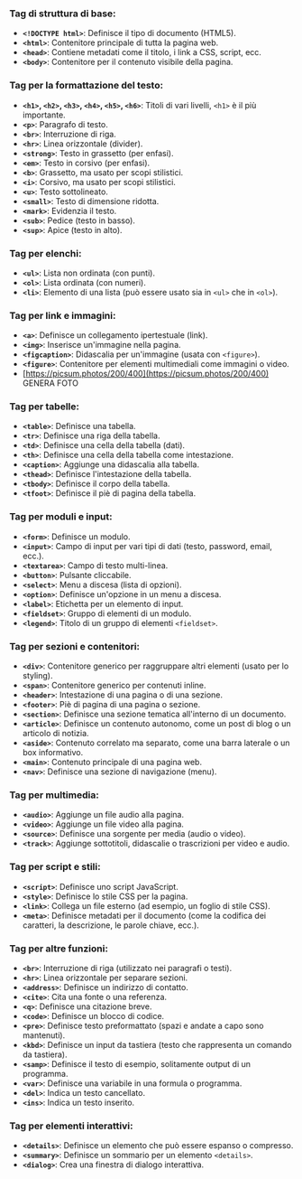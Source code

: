 ### **Tag di struttura di base:**

- **`<!DOCTYPE html>`**: Definisce il tipo di documento (HTML5).
- **`<html>`**: Contenitore principale di tutta la pagina web.
- **`<head>`**: Contiene metadati come il titolo, i link a CSS, script, ecc.
- **`<body>`**: Contenitore per il contenuto visibile della pagina.

### **Tag per la formattazione del testo:**

- **`<h1>`, `<h2>`, `<h3>`, `<h4>`, `<h5>`, `<h6>`**: Titoli di vari livelli, `<h1>` è il più importante.
- **`<p>`**: Paragrafo di testo.
- **`<br>`**: Interruzione di riga.
- **`<hr>`**: Linea orizzontale (divider).
- **`<strong>`**: Testo in grassetto (per enfasi).
- **`<em>`**: Testo in corsivo (per enfasi).
- **`<b>`**: Grassetto, ma usato per scopi stilistici.
- **`<i>`**: Corsivo, ma usato per scopi stilistici.
- **`<u>`**: Testo sottolineato.
- **`<small>`**: Testo di dimensione ridotta.
- **`<mark>`**: Evidenzia il testo.
- **`<sub>`**: Pedice (testo in basso).
- **`<sup>`**: Apice (testo in alto).

### **Tag per elenchi:**

- **`<ul>`**: Lista non ordinata (con punti).
- **`<ol>`**: Lista ordinata (con numeri).
- **`<li>`**: Elemento di una lista (può essere usato sia in `<ul>` che in `<ol>`).

### **Tag per link e immagini:**

- **`<a>`**: Definisce un collegamento ipertestuale (link).
- **`<img>`**: Inserisce un'immagine nella pagina.
- **`<figcaption>`**: Didascalia per un'immagine (usata con `<figure>`).
- **`<figure>`**: Contenitore per elementi multimediali come immagini o video.
- [https://picsum.photos/200/400](https://picsum.photos/200/400) GENERA FOTO

### **Tag per tabelle:**

- **`<table>`**: Definisce una tabella.
- **`<tr>`**: Definisce una riga della tabella.
- **`<td>`**: Definisce una cella della tabella (dati).
- **`<th>`**: Definisce una cella della tabella come intestazione.
- **`<caption>`**: Aggiunge una didascalia alla tabella.
- **`<thead>`**: Definisce l'intestazione della tabella.
- **`<tbody>`**: Definisce il corpo della tabella.
- **`<tfoot>`**: Definisce il piè di pagina della tabella.

### **Tag per moduli e input:**

- **`<form>`**: Definisce un modulo.
- **`<input>`**: Campo di input per vari tipi di dati (testo, password, email, ecc.).
- **`<textarea>`**: Campo di testo multi-linea.
- **`<button>`**: Pulsante cliccabile.
- **`<select>`**: Menu a discesa (lista di opzioni).
- **`<option>`**: Definisce un'opzione in un menu a discesa.
- **`<label>`**: Etichetta per un elemento di input.
- **`<fieldset>`**: Gruppo di elementi di un modulo.
- **`<legend>`**: Titolo di un gruppo di elementi `<fieldset>`.

### **Tag per sezioni e contenitori:**

- **`<div>`**: Contenitore generico per raggruppare altri elementi (usato per lo styling).
- **`<span>`**: Contenitore generico per contenuti inline.
- **`<header>`**: Intestazione di una pagina o di una sezione.
- **`<footer>`**: Piè di pagina di una pagina o sezione.
- **`<section>`**: Definisce una sezione tematica all'interno di un documento.
- **`<article>`**: Definisce un contenuto autonomo, come un post di blog o un articolo di notizia.
- **`<aside>`**: Contenuto correlato ma separato, come una barra laterale o un box informativo.
- **`<main>`**: Contenuto principale di una pagina web.
- **`<nav>`**: Definisce una sezione di navigazione (menu).

### **Tag per multimedia:**

- **`<audio>`**: Aggiunge un file audio alla pagina.
- **`<video>`**: Aggiunge un file video alla pagina.
- **`<source>`**: Definisce una sorgente per media (audio o video).
- **`<track>`**: Aggiunge sottotitoli, didascalie o trascrizioni per video e audio.

### **Tag per script e stili:**

- **`<script>`**: Definisce uno script JavaScript.
- **`<style>`**: Definisce lo stile CSS per la pagina.
- **`<link>`**: Collega un file esterno (ad esempio, un foglio di stile CSS).
- **`<meta>`**: Definisce metadati per il documento (come la codifica dei caratteri, la descrizione, le parole chiave, ecc.).

### **Tag per altre funzioni:**

- **`<br>`**: Interruzione di riga (utilizzato nei paragrafi o testi).
- **`<hr>`**: Linea orizzontale per separare sezioni.
- **`<address>`**: Definisce un indirizzo di contatto.
- **`<cite>`**: Cita una fonte o una referenza.
- **`<q>`**: Definisce una citazione breve.
- **`<code>`**: Definisce un blocco di codice.
- **`<pre>`**: Definisce testo preformattato (spazi e andate a capo sono mantenuti).
- **`<kbd>`**: Definisce un input da tastiera (testo che rappresenta un comando da tastiera).
- **`<samp>`**: Definisce il testo di esempio, solitamente output di un programma.
- **`<var>`**: Definisce una variabile in una formula o programma.
- **`<del>`**: Indica un testo cancellato.
- **`<ins>`**: Indica un testo inserito.

### **Tag per elementi interattivi:**

- **`<details>`**: Definisce un elemento che può essere espanso o compresso.
- **`<summary>`**: Definisce un sommario per un elemento `<details>`.
- **`<dialog>`**: Crea una finestra di dialogo interattiva.